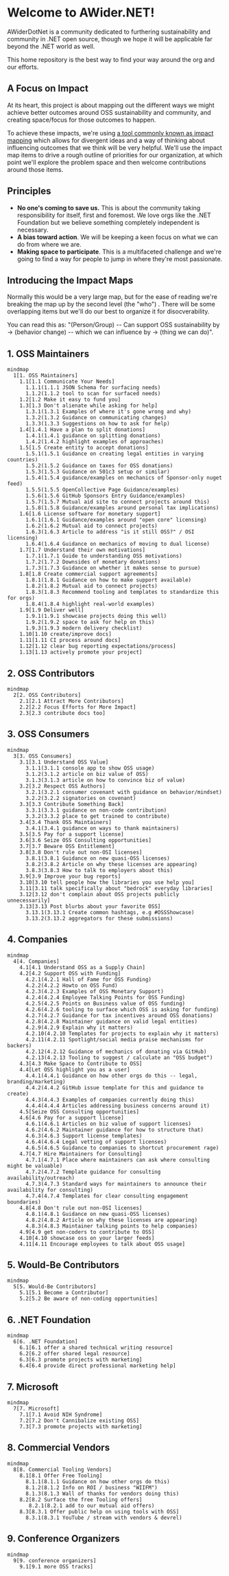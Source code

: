 # Welcome to AWider.NET!

AWiderDotNet is a community dedicated to furthering sustainability and community in .NET open source, though we hope it will be applicable far beyond the .NET world as well.

This home repository is the best way to find your way around the org and our efforts.

## A Focus on Impact

At its heart, this project is about mapping out the different ways we might achieve better outcomes around OSS sustainability and community, and creating space/focus for those outcomes to happen.

To achieve these impacts, we're using [a tool commonly known as impact mapping](https://www.impactmapping.org) which allows for divergent ideas and a way of thinking about influencing outcomes that we think will be very helpful. We'll use the impact map items to drive a rough outline of priorities for our organization, at which point we'll explore the problem space and then welcome contributions around those items.

## Principles

* **No one's coming to save us.** This is about the community taking responsibility for itself, first and foremost. We love orgs like the .NET Foundation but we believe something completely independent is necessary.
* **A bias toward action**. We will be keeping a keen focus on what we can do from where we are.
* **Making space to participate**. This is a multifaceted challenge and we're going to find a way for people to jump in where they're most passionate.

## Introducing the Impact Maps

Normally this would be a very large map, but for the ease of reading we're breaking the map up by the second level (the "who")
. There will be some overlapping items but we'll do our best to organize it for disocverability.

You can read this as: "(Person/Group) -- Can support OSS sustainability by -> (behavior change)  -- which we can influence by -> (thing we can do)".


## 1. OSS Maintainers

```mermaid
mindmap
  1[1. OSS Maintainers]
    1.1[1.1 Communicate Your Needs]
      1.1.1(1.1.1 JSON Schema for surfacing needs)
      1.1.2(1.1.2 tool to scan for surfaced needs)
    1.2[1.2 Make it easy to fund you]
    1.3[1.3 Don't alienate while asking for help]
      1.3.1(1.3.1 Examples of where it's gone wrong and why)
      1.3.2(1.3.2 Guidance on communicating changes)
      1.3.3(1.3.3 Suggestions on how to ask for help)
    1.4[1.4.1 Have a plan to split donations]
      1.4.1(1.4.1 guidance on splitting donations)
      1.4.2(1.4.2 highlight examples of approaches)
    1.5[1.5 Create entity to accept donations]
      1.5.1(1.5.1 Guidance on creating legal entities in varying countries)
      1.5.2(1.5.2 Guidance on taxes for OSS donations)
      1.5.3(1.5.3 Guidance on 501c3 setup or similar)
      1.5.4(1.5.4 guidance/examples on mechanics of Sponsor-only nuget feed)
      1.5.5(1.5.5 OpenCollective Page Guidance/examples)
      1.5.6(1.5.6 GitHub Sponsors Entry Guidance/examples)
      1.5.7(1.5.7 Mutual aid site to connect projects around this)
      1.5.8(1.5.8 Guidance/examples around personal tax implications)
    1.6[1.6 License software for monetary support]
      1.6.1(1.6.1 Guidance/examples around "open core" licensing)
      1.6.2(1.6.2 Mutual aid to connect projects)
      1.6.3(1.6.3 Article to address "is it still OSS?" / OSI licensing)
      1.6.4(1.6.4 Guidance on mechanics of moving to dual license)
    1.7[1.7 Understand their own motivations]
      1.7.1(1.7.1 Guide to understanding OSS motivations)
      1.7.2(1.7.2 Downsides of monetary donations)
      1.7.3(1.7.3 Guidance on whether it makes sense to pursue)
    1.8[1.8 Create commercial support agreements]
      1.8.1(1.8.1 Guidance on how to make support available)
      1.8.2(1.8.2 Mutual aid to connect projects)
      1.8.3(1.8.3 Recommend tooling and templates to standardize this for orgs)
      1.8.4(1.8.4 highlight real-world examples)
    1.9[1.9 Deliver well]
      1.9.1(1.9.1 showcase projects doing this well)
      1.9.2(1.9.2 space to ask for help on this)
      1.9.3(1.9.3 modern delivery checklist)
    1.10[1.10 create/improve docs]
    1.11[1.11 CI process around docs]
    1.12[1.12 clear bug reporting expectations/process]
    1.13[1.13 actively promote your project]
```

## 2. OSS Contributors

```mermaid
mindmap
  2[2. OSS Contributors]
    2.1[2.1 Attract More Contributors]
    2.2[2.2 Focus Efforts for More Impact]
    2.3[2.3 contribute docs too]
```

## 3. OSS Consumers

```mermaid
mindmap
  3[3. OSS Consumers]
    3.1[3.1 Understand OSS Value]
      3.1.1(3.1.1 console app to show OSS usage)
      3.1.2(3.1.2 article on biz value of OSS)
      3.1.3(3.1.3 article on how to convince biz of value)
    3.2[3.2 Respect OSS Authors]
      3.2.1(3.2.1 consumer covenant with guidance on behavior/mindset)
      3.2.2(3.2.2 signatories on covenant)
    3.3[3.3 Contribute Something Back]
      3.3.1(3.3.1 guidance on non-code contribution)
      3.3.2(3.3.2 place to get trained to contribute)
    3.4[3.4 Thank OSS Maintainers]
      3.4.1(3.4.1 guidance on ways to thank maintainers)
    3.5[3.5 Pay for a support license]
    3.6[3.6 Seize OSS Consulting opportunities]
    3.7[3.7 Beware OSS Entitlement]
    3.8[3.8 Don't rule out non-OSI licenses]
      3.8.1(3.8.1 Guidance on new quasi-OSS licenses)
      3.8.2(3.8.2 Article on why these licenses are appearing)
      3.8.3(3.8.3 How to talk to employers about this)
    3.9[3.9 Improve your bug reports]
    3.10[3.10 tell people how the libraries you use help you]
    3.11[3.11 talk specifically about "bedrock" everyday libraries]
    3.12[3.12 don't complain about OSS projects publicly unnecessarily]
    3.13[3.13 Post blurbs about your favorite OSS]
      3.13.1(3.13.1 Create common hashtags, e.g #OSSShowcase)
      3.13.2(3.13.2 aggregators for these submissions)
```

## 4. Companies

```mermaid
mindmap
  4[4. Companies]
    4.1[4.1 Understand OSS as a Supply Chain]
    4.2[4.2 Support OSS with Funding]
      4.2.1(4.2.1 Hall of Fame for OSS Funding)
      4.2.2(4.2.2 Howto on OSS Fund)
      4.2.3(4.2.3 Examples of OSS Monetary Support)
      4.2.4(4.2.4 Employee Talking Points for OSS Funding)
      4.2.5(4.2.5 Points on Business value of OSS funding)
      4.2.6(4.2.6 tooling to surface which OSS is asking for funding)
      4.2.7(4.2.7 Guidance for tax incentives around OSS donations)
      4.2.8(4.2.8 Maintainer guidance on valid legal entities)
      4.2.9(4.2.9 Explain why it matters)
      4.2.10(4.2.10 Templates for projects to explain why it matters)
      4.2.11(4.2.11 Spotlight/social media praise mechanisms for backers)
      4.2.12(4.2.12 Guidance of mechanics of donating via GitHub)
      4.2.13(4.2.13 Tooling to suggest / calculate an "OSS budget")
    4.3[4.3 Make Space to Contribute to OSS]
    4.4[Let OSS highlight you as a user]
      4.4.1(4.4.1 Guidance on how other orgs do this -- legal, branding/marketing)
      4.4.2(4.4.2 GitHub issue template for this and guidance to create)
      4.4.3(4.4.3 Examples of companies currently doing this)
      4.4.4(4.4.4 Articles addressing business concerns around it)
    4.5[Seize OSS Consulting opportunities]
    4.6[4.6 Pay for a support license]
      4.6.1(4.6.1 Articles on biz value of support licenses)
      4.6.2(4.6.2 Maintainer guidance for how to structure that)
      4.6.3(4.6.3 Support license templates)
      4.6.4(4.6.4 Legal vetting of support licenses)
      4.6.5(4.6.5 Guidance to companies to shortcut procurement rage)
    4.7[4.7 Hire Maintainers for Consulting]
      4.7.1(4.7.1 Place where maintainers can ask where consulting might be valuable)
      4.7.2(4.7.2 Template guidance for consulting availability/outreach)
      4.7.3(4.7.3 Standard ways for maintainers to announce their availability for consulting)
      4.7.4(4.7.4 Templates for clear consulting engagement boundaries)
    4.8[4.8 Don't rule out non-OSI licenses]
      4.8.1(4.8.1 Guidance on new quasi-OSS licenses)
      4.8.2(4.8.2 Article on why these licenses are appearing)
      4.8.3(4.8.3 Maintainer talking points to help companies)
    4.9[4.9 get non-coders to contribute to OSS]
    4.10[4.10 showcase oss on your larger feeds]
    4.11[4.11 Encourage employees to talk about OSS usage]
```

## 5. Would-Be Contributors

```mermaid
mindmap
  5[5. Would-Be Contributors]
    5.1[5.1 Become a Contributor]
    5.2[5.2 Be aware of non-coding opportunities]
```

## 6. .NET Foundation

```mermaid
mindmap
  6[6. .NET Foundation]
    6.1[6.1 offer a shared technical writing resource]
    6.2[6.2 offer shared legal resource]
    6.3[6.3 promote projects with marketing]
    6.4[6.4 provide direct professional marketing help]
```

## 7. Microsoft

```mermaid
mindmap
  7[7. Microsoft]
    7.1[7.1 Avoid NIH Syndrome]
    7.2[7.2 Don't Cannibalize existing OSS]
    7.3[7.3 promote projects with marketing]
```

## 8. Commercial Vendors

```mermaid
mindmap
  8[8. Commercial Tooling Vendors]
    8.1[8.1 Offer Free Tooling]
      8.1.1(8.1.1 Guidance on how other orgs do this)
      8.1.2(8.1.2 Info on ROI / business "WIIFM")
      8.1.3(8.1.3 Wall of thanks for vendors doing this)
    8.2[8.2 Surface the free Tooling offers]
       8.2.1(8.2.1 add to our mutual aid offers)
    8.3[8.3.1 Offer public help on using tools with OSS]
      8.3.1(8.3.1 YouTube / stream with vendors & devrel)
```

## 9. Conference Organizers

```mermaid
mindmap
  9[9. conference organizers]
    9.1[9.1 more OSS tracks]
```
